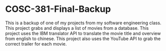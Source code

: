 # COSC-381-Final-Backup
This is a backup of one of my projects from my software engineering class.
This project grabs and displays a list of movies from a database. 
This project uses the IBM translator API to translate the movie title and overview from english to chinese.
This project also uses the YouTube API to grab the correct trailer for each movie.
